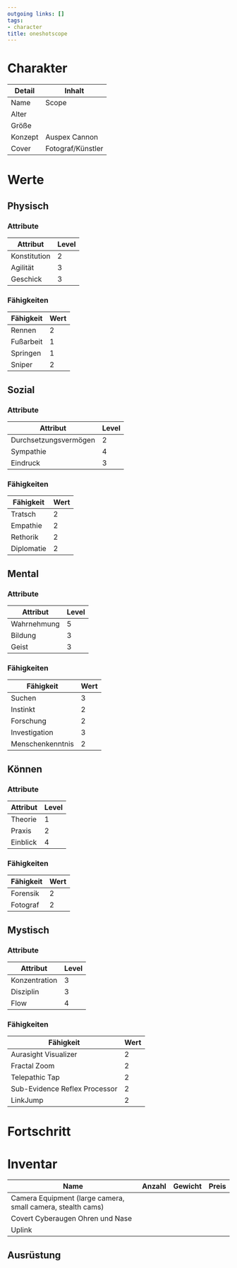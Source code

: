 ```yaml
---
outgoing links: []
tags:
- character
title: oneshotscope
---
```

# Charakter
|Detail|Inhalt|
|-|-|
|Name | Scope|
|Alter | |
|Größe||
|Konzept|Auspex Cannon|
|Cover | Fotograf/Künstler |

# Werte
## Physisch
### Attribute
|Attribut|Level|
|-|-|
| Konstitution | 2 |
| Agilität | 3 |
| Geschick | 3 |

### Fähigkeiten
|Fähigkeit|Wert|
|-|-|
| Rennen | 2 |
| Fußarbeit | 1 |
| Springen | 1 |
| Sniper | 2 |


## Sozial
### Attribute 
|Attribut|Level|
|-|-|
| Durchsetzungsvermögen | 2 |
| Sympathie | 4 |
| Eindruck | 3 |


### Fähigkeiten
|Fähigkeit|Wert|
|-|-|
| Tratsch | 2|
| Empathie | 2|
| Rethorik | 2|
| Diplomatie | 2| 


## Mental
### Attribute 
|Attribut|Level|
|-|-|
| Wahrnehmung | 5 |
| Bildung | 3 |
| Geist | 3 |


### Fähigkeiten
|Fähigkeit|Wert|
|-|-|
| Suchen | 3|
| Instinkt | 2|
| Forschung | 2|
| Investigation | 3|
| Menschenkenntnis | 2|


## Können
### Attribute 
|Attribut|Level|
|-|-|
| Theorie | 1 |
| Praxis | 2 |
| Einblick | 4 |


### Fähigkeiten
|Fähigkeit|Wert|
|-|-|
| Forensik | 2|
| Fotograf | 2|

## Mystisch
### Attribute 
|Attribut|Level|
|-|-|
| Konzentration | 3 |
| Disziplin | 3 |
| Flow | 4 |


### Fähigkeiten
|Fähigkeit|Wert|
|-|-|
| Aurasight Visualizer | 2|
| Fractal Zoom | 2|
| Telepathic Tap | 2|
| Sub-Evidence Reflex Processor | 2|
| LinkJump | 2|


# Fortschritt

# Inventar

|Name|Anzahl|Gewicht|Preis|
|---|---|---|---|
|Camera Equipment (large camera, small camera, stealth cams)||||
|Covert Cyberaugen Ohren und Nase||||
|Uplink||||

## Ausrüstung

